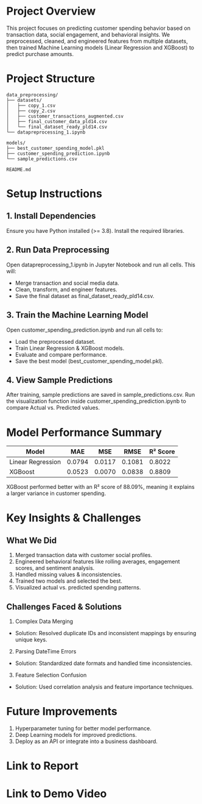# Project Overview
This project focuses on predicting customer spending behavior based on transaction data, social engagement, and behavioral insights. We preprocessed, cleaned, and engineered features from multiple datasets, then trained Machine Learning models (Linear Regression and XGBoost) to predict purchase amounts.


# Project Structure
```
data_preprocessing/
├── datasets/
│   ├── copy_1.csv
│   ├── copy_2.csv
│   ├── customer_transactions_augmented.csv
│   ├── final_customer_data_pld14.csv
│   └── final_dataset_ready_pld14.csv
└── datapreprocessing_1.ipynb

models/
├── best_customer_spending_model.pkl
├── customer_spending_prediction.ipynb
└── sample_predictions.csv

README.md
```


# Setup Instructions

## 1. Install Dependencies
Ensure you have Python installed (>= 3.8). Install the required libraries.

## 2. Run Data Preprocessing
Open datapreprocessing_1.ipynb in Jupyter Notebook and run all cells. This will:
 - Merge transaction and social media data.
 - Clean, transform, and engineer features.
 - Save the final dataset as final_dataset_ready_pld14.csv.

## 3. Train the Machine Learning Model
Open customer_spending_prediction.ipynb and run all cells to:
 -  Load the preprocessed dataset.
 -  Train Linear Regression & XGBoost models.
 - Evaluate and compare performance.
 - Save the best model (best_customer_spending_model.pkl).

## 4. View Sample Predictions
After training, sample predictions are saved in sample_predictions.csv.
Run the visualization function inside customer_spending_prediction.ipynb to compare Actual vs. Predicted values.


# Model Performance Summary
| Model               | MAE   | MSE   | RMSE  | R² Score |
|---------------------|-------|-------|-------|----------|
| Linear Regression   | 0.0794| 0.0117| 0.1081| 0.8022   |
| XGBoost             | 0.0523| 0.0070| 0.0838| 0.8809   |

XGBoost performed better with an R² score of 88.09%, meaning it explains a larger variance in customer spending.


# Key Insights & Challenges

## What We Did
1. Merged transaction data with customer social profiles.
2. Engineered behavioral features like rolling averages, engagement scores, and sentiment analysis.
3. Handled missing values & inconsistencies.
4. Trained two models and selected the best.
5. Visualized actual vs. predicted spending patterns.

## Challenges Faced & Solutions
1. Complex Data Merging
- Solution: Resolved duplicate IDs and inconsistent mappings by ensuring unique keys.

2. Parsing DateTime Errors
- Solution: Standardized date formats and handled time inconsistencies.

3. Feature Selection Confusion
- Solution: Used correlation analysis and feature importance techniques.


# Future Improvements
1. Hyperparameter tuning for better model performance.
2. Deep Learning models for improved predictions.
3. Deploy as an API or integrate into a business dashboard.


# Link to Report

# Link to Demo Video
